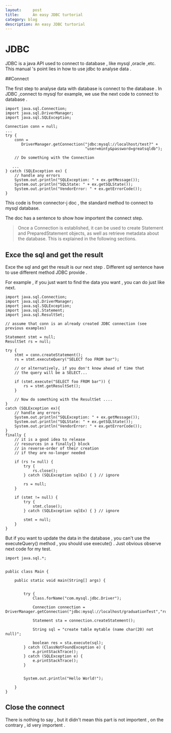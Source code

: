 ```yaml
---
layout:     post
title:      An easy JDBC turtorial
category: blog
description: An easy JDBC turtorial
---
```

#  JDBC

JDBC is a java API used to connect to database , like mysql ,oracle ,etc. This manual 's point lies in how to use jdbc to analyse data .

##Connect

The first step to analyse data with database is connect to the database . In JDBC ,connect to mysql for example, we use the next code to connect to database .

```
import java.sql.Connection;
import java.sql.DriverManager;
import java.sql.SQLException;

Connection conn = null;
...
try {
    conn =
       DriverManager.getConnection("jdbc:mysql://localhost/test?" +
                                   "user=minty&password=greatsqldb");

    // Do something with the Connection

   ...
} catch (SQLException ex) {
    // handle any errors
    System.out.println("SQLException: " + ex.getMessage());
    System.out.println("SQLState: " + ex.getSQLState());
    System.out.println("VendorError: " + ex.getErrorCode());
}

```
This code is from connector-j doc , the standard method to connect to mysql database.

The doc has a sentence to show how importent the connect step.

>Once a Connection is established, it can be used to create Statement and PreparedStatement objects, as well as retrieve metadata about the database. This is explained in the following sections.

## Exce the sql and get the result

Exce the sql and get the result is our next step . Different sql sentence have to use different method JDBC provide .

For example , if you just want to find the data you want , you can do just like next.

```
import java.sql.Connection;
import java.sql.DriverManager;
import java.sql.SQLException;
import java.sql.Statement;
import java.sql.ResultSet;

// assume that conn is an already created JDBC connection (see previous examples)

Statement stmt = null;
ResultSet rs = null;

try {
    stmt = conn.createStatement();
    rs = stmt.executeQuery("SELECT foo FROM bar");

    // or alternatively, if you don't know ahead of time that
    // the query will be a SELECT...

    if (stmt.execute("SELECT foo FROM bar")) {
        rs = stmt.getResultSet();
    }

    // Now do something with the ResultSet ....
}
catch (SQLException ex){
    // handle any errors
    System.out.println("SQLException: " + ex.getMessage());
    System.out.println("SQLState: " + ex.getSQLState());
    System.out.println("VendorError: " + ex.getErrorCode());
}
finally {
    // it is a good idea to release
    // resources in a finally{} block
    // in reverse-order of their creation
    // if they are no-longer needed

    if (rs != null) {
        try {
            rs.close();
        } catch (SQLException sqlEx) { } // ignore

        rs = null;
    }

    if (stmt != null) {
        try {
            stmt.close();
        } catch (SQLException sqlEx) { } // ignore

        stmt = null;
    }
}

```

But if you want to update the data in the database , you can't use the executeQuery() method , you should use execute() . Just obvious observe next code for my test.

```
import java.sql.*;


public class Main {

    public static void main(String[] args) {


        try {
            Class.forName("com.mysql.jdbc.Driver");

            Connection connection = DriverManager.getConnection("jdbc:mysql://localhost/graduationTest","root","root");

            Statement sta = connection.createStatement();

            String sql = "create table mytable (name char(20) not null)";

            boolean res = sta.execute(sql);
        } catch (ClassNotFoundException e) {
            e.printStackTrace();
        } catch (SQLException e) {
            e.printStackTrace();
        }


        System.out.println("Hello World!");

    }
}
```

## Close the connect

There is nothing to say , but it didn't mean this part is not importent , on the contrary , id very importent .




